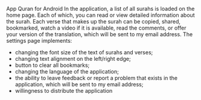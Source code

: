 App Quran for Android
In the application, a list of all surahs is loaded on the home page. Each of which, you can read or view detailed information about the surah. Each verse that makes up the surah can be copied, shared, bookmarked, watch a video if it is available, read the comments, or offer your version of the translation, which will be sent to my email address.
The settings page implements:
- changing the font size of the text of surahs and verses;
- changing text alignment on the left/right edge;
- button to clear all bookmarks;
- changing the language of the application;
- the ability to leave feedback or report a problem that exists in the application, which will be sent to my email address;
- willingness to distribute the application
